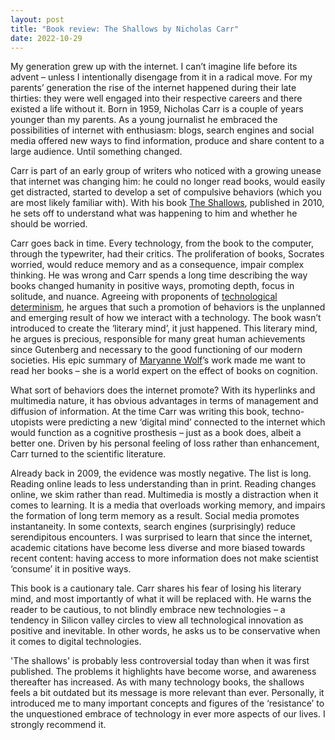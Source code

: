 ```yaml
---
layout: post
title: "Book review: The Shallows by Nicholas Carr"
date: 2022-10-29
---
```



My generation grew up with the internet. I can’t imagine life before its advent – unless I intentionally disengage from it in a radical move. For my parents’ generation the rise of the internet happened during their late thirties: they were well engaged into their respective careers and there existed a life without it. Born in 1959, Nicholas Carr is a couple of years younger than my parents. As a young journalist he embraced the possibilities of internet with enthusiasm: blogs, search engines and social media offered new ways to find information, produce and share content to a large audience. Until something changed.

Carr is part of an early group of writers who noticed with a growing unease that internet was changing him: he could no longer read books, would easily get distracted, started to develop a set of compulsive behaviors (which you are most likely familiar with). With his book [The Shallows](https://www.nicholascarr.com/?page_id=16), published in 2010, he sets off to understand what was happening to him and whether he should be worried.

Carr goes back in time. Every technology, from the book to the computer, through the typewriter, had their critics. The proliferation of books, Socrates worried, would reduce memory and as a consequence, impair complex thinking. He was wrong and Carr spends a long time describing the way books changed humanity in positive ways, promoting depth, focus in solitude, and nuance.
Agreeing with proponents of [technological determinism](https://en.wikipedia.org/wiki/Technological_determinism), he argues that such a promotion of behaviors is the unplanned and emerging result of how we interact with a technology. The book wasn’t introduced to create the ‘literary mind’, it just happened. This literary mind, he argues is precious, responsible for many great human achievements since Gutenberg and necessary to the good functioning of our modern societies. His epic summary of [Maryanne Wolf](https://www.maryannewolf.com/)’s work made me want to read her books – she is a world expert on the effect of books on cognition.

What sort of behaviors does the internet promote? With its hyperlinks and multimedia nature, it has obvious advantages in terms of management and diffusion of information. At the time Carr was writing this book, techno-utopists were predicting a new ‘digital mind’ connected to the internet which would function as a cognitive prosthesis – just as a book does, albeit a better one.
Driven by his personal feeling of loss rather than enhancement, Carr turned to the scientific literature.

Already back in 2009, the evidence was mostly negative. The list is long. Reading online leads to less understanding than in print. Reading changes online, we skim rather than read. Multimedia is mostly a distraction when it comes to learning. It is a media that overloads working memory, and impairs the formation of long term memory as a result. Social media promotes instantaneity. In some contexts,  search engines (surprisingly) reduce serendipitous encounters. I was surprised to learn that since the internet, academic citations have become less diverse and more biased towards recent content: having access to more information does not make scientist ‘consume’ it in positive ways. 

This book is a cautionary tale. Carr shares his fear of losing his literary mind, and most importantly of what it will be replaced with. He warns the reader to be cautious, to not blindly embrace new technologies – a tendency in Silicon valley circles to view all technological innovation as positive and inevitable. In other words, he asks us to be conservative when it comes to digital technologies.

'The shallows' is probably less controversial today than when it was first published. The problems it highlights have become worse, and awareness thereafter has increased. As with many technology books, the shallows feels a bit outdated but its message is more relevant than ever. Personally, it introduced me to many important concepts and figures of the ‘resistance’ to the unquestioned embrace of technology in ever more aspects of our lives. I strongly recommend it.


